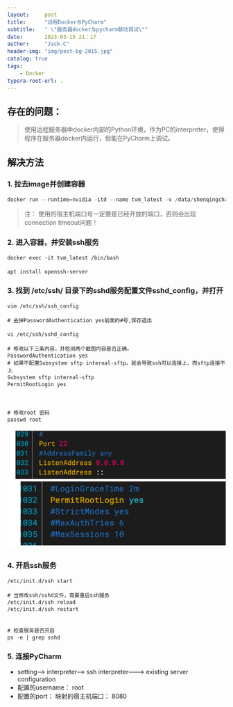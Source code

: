 ```yaml
---
layout:     post
title:      "远程Docker与PyCharm"
subtitle:   " \"服务器docker与pycharm联动调试\""
date:       2023-03-15 21：17
author:     "Jack-C"
header-img: "img/post-bg-2015.jpg"
catalog: true
tags:
    - Docker
typora-root-url: .
---
```




## 存在的问题：

> 使用远程服务器中docker内部的Python环境，作为PC的interpreter，使得程序在服务器docker内运行，但能在PyCharm上调试。



## 解决方法

### 1. 拉去image并创建容器

```javascript
docker run --runtime=nvidia -itd --name tvm_latest -v /data/shenqingchao/share_host:/share_container -p 8080:22 tvm:latest /bin/bash
```

> 注： 使用的宿主机端口号一定要是已经开放的端口，否则会出现connection timeout问题！

### 2.  进入容器，并安装ssh服务

```shell
docker exec -it tvm_latest /bin/bash

apt install openssh-server 

```



### 3. 找到 /etc/ssh/  目录下的sshd服务配置文件sshd_config，并打开

```shell
vim /etc/ssh/ssh_config

# 去掉PasswordAuthentication yes前面的#号,保存退出

vi /etc/ssh/sshd_config

# 修改以下三条内容，并检测两个截图内容是否正确。
PasswordAuthentication yes
# 如果不配置Subsystem sftp internal-sftp。就会导致ssh可以连接上，而sftp连接不上
Subsystem sftp internal-sftp         
PermitRootLogin yes



# 修改root 密码
passwd root
```



![image-20230315211624087](/../img/2023-03-15-Docker-pycharm/image-20230315211624087.png)

### 4. 开启ssh服务

```shell
/etc/init.d/ssh start

# 当修改ssh/sshd文件，需要重启ssh服务
/etc/init.d/ssh reload
/etc/init.d/ssh restart


# 检查服务是否开启
ps -e | grep sshd
```



### 5. 连接PyCharm

- setting--> interpreter--> ssh interpreter---> existing server configuration 
- 配置的username： root
- 配置的port： 映射的宿主机端口： 8080

